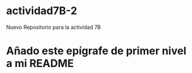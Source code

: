 # actividad7B-2
Nuevo Repositorio para la actividad 7B
# Añado este epígrafe de primer nivel a mi README
